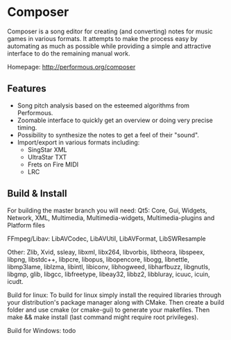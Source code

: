 Composer
========

Composer is a song editor for creating (and converting) notes for music games in various formats. It attempts to make the process easy by automating as much as possible while providing a simple and attractive interface to do the remaining manual work.

Homepage: http://performous.org/composer

Features
--------

* Song pitch analysis based on the esteemed algorithms from Performous.
* Zoomable interface to quickly get an overview or doing very precise timing.
* Possibility to synthesize the notes to get a feel of their "sound".
* Import/export in various formats including:
	- SingStar XML
	- UltraStar TXT
	- Frets on Fire MIDI
	- LRC


Build & Install
--------

For building the master branch you will need:
Qt5:
Core, Gui, Widgets, Network, XML, Multimedia, Multimedia-widgets, Multimedia-plugins and Platform files

FFmpeg/Libav:
LibAVCodec, LibAVUtil, LibAVFormat, LibSWResample

Other:
Zlib, Xvid, ssleay, libxml, libx264, libvorbis, libtheora, libspeex, libpng, libstdc++, libpcre,
libopus, libopencore, libogg, libnettle, libmp3lame, liblzma, libintl, libiconv, libhogweed, libharfbuzz, libgnutls, libgmp, glib, libgcc, libfreetype, libeay32, libbz2, libbluray, icuuc, icuin, icudt.

Build for linux:
To build for linux simply install the required libraries through your distribution's package manager along with CMake. Then create a build folder and use cmake (or cmake-gui) to generate your makefiles. Then make && make install (last command might require root privileges).

Build for Windows:
todo
